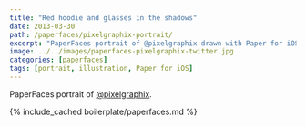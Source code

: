 ```yaml
---
title: "Red hoodie and glasses in the shadows"
date: 2013-03-30
path: /paperfaces/pixelgraphix-portrait/
excerpt: "PaperFaces portrait of @pixelgraphix drawn with Paper for iOS on an iPad."
image: ../../images/paperfaces-pixelgraphix-twitter.jpg
categories: [paperfaces]
tags: [portrait, illustration, Paper for iOS]
---
```


PaperFaces portrait of [@pixelgraphix](https://twitter.com/pixelgraphix).

{% include_cached boilerplate/paperfaces.md %}
